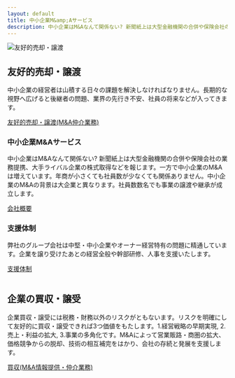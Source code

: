 ```yaml
---
layout: default
title: 中小企業M&amp;Aサービス
description: 中小企業はM&Aなんて関係ない? 新聞紙上は大型金融機関の合併や保険会社の業務提携、大手ライバル企業の株式取得などを報じます。一方で中小企業のM&Aは増えています。年商が小さくても社員数が少なくても関係ありません。中小企業のM&Aの背景は大企業と異なります。社員数数名でも事業の譲渡や継承が成立します。
---
```


<div class="uk-container-expand">
<div class="uk-inline">
    <img src="{{ "/assets/images/home/bg-01@2x.png" | absolute_url }}" alt="友好的売却・譲渡">
    <div class="uk-position-center-right uk-overlay uk-overlay-default uk-width-1-2@m">
    <h2>友好的売却・譲渡</h2>
    <p class="uk-text-meta">中小企業の経営者は山積する日々の課題を解決しなければなりません。長期的な視野へ広げると後継者の問題、業界の先行き不安、社員の将来などが入ってきます。</p>
    <p class="uk-text-small"><a class="uk-button uk-button-primary" href="{{ "/business-transfer/" | absolute_url }}">友好的売却・譲渡(M&amp;A仲介業務)</a></p>
    </div>
</div>

<div class="uk-grid-collapse uk-child-width-1-2@s" uk-grid uk-height-match="target: > div > .uk-panel">
    <div>
        <div class="uk-light uk-background-primary uk-padding uk-panel">
            <h3>中小企業M&amp;Aサービス</h3>
            <p>中小企業はM&amp;Aなんて関係ない? 新聞紙上は大型金融機関の合併や保険会社の業務提携、大手ライバル企業の株式取得などを報じます。一方で中小企業のM&amp;Aは増えています。年商が小さくても社員数が少なくても関係ありません。中小企業のM&amp;Aの背景は大企業と異なります。社員数数名でも事業の譲渡や継承が成立します。</p>
            <p><a class="uk-button uk-button-default" href="{{ "/about/" | absolute_url }}">会社概要</a></p>
        </div>
    </div>
    <div>
        <div class="uk-dark uk-background-muted uk-padding uk-panel">
            <h3>支援体制</h3>
            <p>弊社のグループ会社は中堅・中小企業やオーナー経営特有の問題に精通しています。企業を譲り受けたあとの経営全般や幹部研修、人事を支援いたします。</p>
            <p><a class="uk-button uk-button-default" href="{{ "/support-system/" | absolute_url }}">支援体制</a></p>
        </div>
    </div>
</div>

<div class="uk-cover-container uk-height-viewport">
    <img src="{{ "/assets/images/home/bg-02@2x.png" | absolute_url }}" alt="" uk-cover>
    <div class="uk-overlay uk-overlay-primary uk-position-center-right uk-width-large">
    <h2>企業の買収・譲受</h2>
    <p class="uk-text-meta">企業買収・譲受には税務・財務以外のリスクがともないます。リスクを明確にして友好的に買収・譲受できれば3つ価値をもたします。1.経営戦略の早期実現, 2.売上・利益の拡大, 3.事業の多角化です。M&amp;Aによって営業販路・商圏の拡大、価格競争からの脱却、技術の相互補完をはかり、会社の存続と発展を支援します。</p>
    <p class="uk-text-small"><a class="uk-button uk-button-default" href="/acquisitions/">買収(M&amp;A情報提供・仲介業務)</a></p>
</div>

</div>
